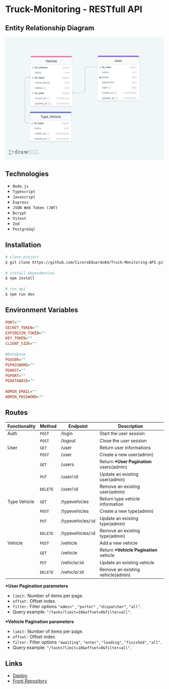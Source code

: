 # Truck-Monitoring - RESTfull API

## Entity Relationship Diagram

![ERD](./erd.png)

## Technologies

- `Node.js`
- `Typescript`
- `Javascript`
- `Express`
- `JSON Web Token (JWT)`
- `Bcrypt`
- `Vitest`
- `Zod`
- `PostgreSql`

## Installation

```bash
# clone project
$ git clone https://github.com/CiceroEduardo84/Truck-Monitoring-API.git

# install dependencies
$ npm install

# run api
$ npm run dev
```

## Environment Variables

```ini
PORT=""
SECRET_TOKEN=""
EXPIRESIN_TOKEN=""
KEY_TOKEN=""
CLIENT_SIDE=""

#Database
PGUSER=""
PGPASSWORD=""
PGHOST=""
PGPORT=""
PGDATABASE=""

ADMIN_EMAIL=""
ADMIN_PASSWORD=""
```

## Routes

| Functionality | Method   | Endpoint          | Description                               |
| ------------- | -------- | ----------------- | ----------------------------------------- |
| Auth          | `POST`   | /login            | Start the user session                    |
|               | `POST`   | /logout           | Close the user session                    |
| User          | `GET`    | /user             | Return user informations                  |
|               | `POST`   | /user             | Create a new user(admin)                  |
|               | `GET`    | /users            | Return **\*User Pagination** users(admin) |
|               | `PUT`    | /user/:id         | Update an existing user(admin)            |
|               | `DELETE` | /user/:id         | Remove an existing user(admin)            |
| Type Vehicle  | `GET`    | /typevehicles     | Return type vehicle information           |
|               | `POST`   | /typevehicles     | Create a new type(admin)                  |
|               | `PUT`    | /typevehicles/:id | Update an existing type(admin)            |
|               | `DELETE` | /typevehicles/:id | Remove an existing type(admin)            |
| Vehicle       | `POST`   | /vehicle          | Add a new vehicle                         |
|               | `GET`    | /vehicle          | Return **\*Vehicle Pagination** vehicle   |
|               | `PUT`    | /vehicle/:id      | Update an existing vehicle                |
|               | `DELETE` | /vehicle/:id      | Remove an existing vehicle(admin)         |

**\*User Pagination parameters**

- `limit:` Number of items per page.
- `offset:` Offset index.
- `filter:` Filter options `"admin"` , `"porter"` , `"dispatcher"`, `"all"`.
- Query example: `"/tasks?limit=10&offset=0&filter=all"`.

**\*Vehicle Pagination parameters**

- `limit:` Number of items per page.
- `offset:` Offset index.
- `filter:` Filter options `"awaiting"`, `"enter"`, `"loading"`, `"finished"`, `"all"`.
- Query example: `"/tasks?limit=10&offset=0&filter=all"`.

## Links

- [Deploy]()
- [Front Repository]()
